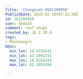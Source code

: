 ```yaml
---
Title: 'Changeset #161194958'
PublishDate: 2025-01-10T07:52:38Z
id: 161194958
user: dada24
comment: roof shape
created_by: iD 2.30.4
tags:
- Montenegro
bbox:
  min_lon: 18.9356645
  min_lat: 42.2092215
  max_lon: 18.9358249
  max_lat: 42.2093498

---
```

